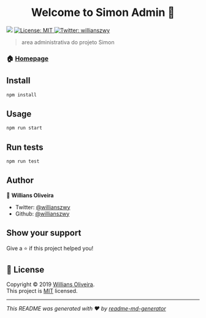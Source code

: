 <h1 align="center">Welcome to Simon Admin 👋</h1>
<p>
  <img src="https://img.shields.io/badge/version-0.1.0-blue.svg?cacheSeconds=2592000" />
  <a href="MIT">
    <img alt="License: MIT" src="https://img.shields.io/badge/License-MIT-yellow.svg" target="_blank" />
  </a>
  <a href="https://twitter.com/willianszwy">
    <img alt="Twitter: willianszwy" src="https://img.shields.io/twitter/follow/willianszwy.svg?style=social" target="_blank" />
  </a>
</p>

> area administrativa do projeto Simon

### 🏠 [Homepage](https://willianszwy.github.io/SimonAdmin/)

## Install

```sh
npm install
```

## Usage

```sh
npm run start
```

## Run tests

```sh
npm run test
```

## Author

👤 **Willians Oliveira**

* Twitter: [@willianszwy](https://twitter.com/willianszwy)
* Github: [@willianszwy](https://github.com/willianszwy)

## Show your support

Give a ⭐️ if this project helped you!

## 📝 License

Copyright © 2019 [Willians Oliveira](https://github.com/willianszwy).<br />
This project is [MIT](MIT) licensed.

***
_This README was generated with ❤️ by [readme-md-generator](https://github.com/kefranabg/readme-md-generator)_
